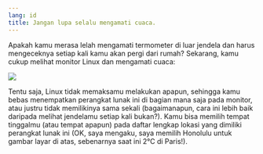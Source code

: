 ```yaml
---
lang: id
title: Jangan lupa selalu mengamati cuaca.
---
```


Apakah kamu merasa lelah mengamati termometer di luar jendela dan harus mengeceknya setiap kali kamu akan pergi dari rumah? Sekarang, kamu cukup melihat monitor Linux dan mengamati cuaca:

<img src="Images/weather.png" />

Tentu saja, Linux tidak memaksamu melakukan apapun, sehingga kamu bebas menempatkan perangkat lunak ini di bagian mana saja pada monitor, atau justru tidak memilikinya sama sekali (bagaimanapun, cara ini lebih baik daripada melihat jendelamu setiap kali bukan?). Kamu bisa memilih tempat tinggalmu (atau tempat apapun) pada daftar lengkap lokasi yang dimiliki perangkat lunak ini (OK, saya mengaku, saya memilih Honolulu untuk gambar layar di atas, sebenarnya saat ini 2°C di Paris!).




